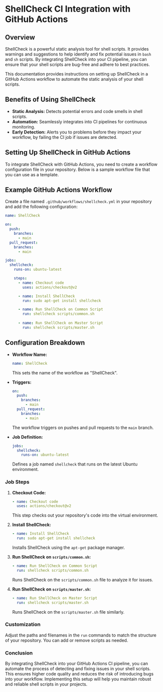 # ShellCheck CI Integration with GitHub Actions

## Overview

ShellCheck is a powerful static analysis tool for shell scripts. It provides warnings and suggestions to help identify and fix potential issues in `bash` and `sh` scripts. By integrating ShellCheck into your CI pipeline, you can ensure that your shell scripts are bug-free and adhere to best practices.

This documentation provides instructions on setting up ShellCheck in a GitHub Actions workflow to automate the static analysis of your shell scripts.

## Benefits of Using ShellCheck

- **Static Analysis:** Detects potential errors and code smells in shell scripts.
- **Automation:** Seamlessly integrates into CI pipelines for continuous monitoring.
- **Early Detection:** Alerts you to problems before they impact your workflow, by failing the CI job if issues are detected.

## Setting Up ShellCheck in GitHub Actions

To integrate ShellCheck with GitHub Actions, you need to create a workflow configuration file in your repository. Below is a sample workflow file that you can use as a template.

## Example GitHub Actions Workflow

Create a file named `.github/workflows/shellcheck.yml` in your repository and add the following configuration:

```yaml
name: ShellCheck

on:
  push:
    branches:
      - main
  pull_request:
    branches:
      - main

jobs:
  shellcheck:
    runs-on: ubuntu-latest

    steps:
      - name: Checkout code
        uses: actions/checkout@v2

      - name: Install ShellCheck
        run: sudo apt-get install shellcheck

      - name: Run ShellCheck on Common Script
        run: shellcheck scripts/common.sh
        
      - name: Run ShellCheck on Master Script
        run: shellcheck scripts/master.sh
```

## Configuration Breakdown

- **Workflow Name:**
  ```yaml
  name: ShellCheck
  ```
  This sets the name of the workflow as "ShellCheck".

- **Triggers:**
  ```yaml
  on:
    push:
      branches:
        - main
    pull_request:
      branches:
        - main
  ```
  The workflow triggers on pushes and pull requests to the `main` branch.

- **Job Definition:**
  ```yaml
  jobs:
    shellcheck:
      runs-on: ubuntu-latest
  ```
  Defines a job named `shellcheck` that runs on the latest Ubuntu environment.

### Job Steps

1. **Checkout Code:**
   ```yaml
   - name: Checkout code
     uses: actions/checkout@v2
   ```
   This step checks out your repository's code into the virtual environment.

2. **Install ShellCheck:**
   ```yaml
   - name: Install ShellCheck
     run: sudo apt-get install shellcheck
   ```
   Installs ShellCheck using the `apt-get` package manager.

3. **Run ShellCheck on `scripts/common.sh`:**
   ```yaml
   - name: Run ShellCheck on Common Script
     run: shellcheck scripts/common.sh
   ```
   Runs ShellCheck on the `scripts/common.sh` file to analyze it for issues.

4. **Run ShellCheck on `scripts/master.sh`:**
   ```yaml
   - name: Run ShellCheck on Master Script
     run: shellcheck scripts/master.sh
   ```
   Runs ShellCheck on the `scripts/master.sh` file similarly.

### Customization

Adjust the paths and filenames in the `run` commands to match the structure of your repository. You can add or remove scripts as needed.

### Conclusion

By integrating ShellCheck into your GitHub Actions CI pipeline, you can automate the process of detecting and fixing issues in your shell scripts. This ensures higher code quality and reduces the risk of introducing bugs into your workflow. Implementing this setup will help you maintain robust and reliable shell scripts in your projects.